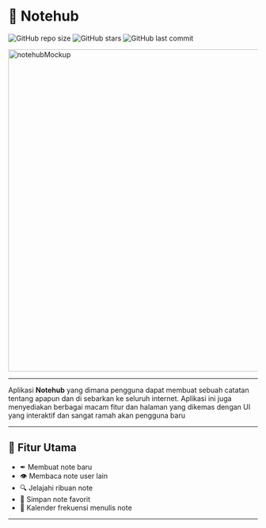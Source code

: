 # 📓 Notehub

![GitHub repo size](https://img.shields.io/github/repo-size/FajarFarel/notehub)
![GitHub stars](https://img.shields.io/github/stars/FajarFarel/notehub?style=social)
![GitHub last commit](https://img.shields.io/github/last-commit/FajarFarel/notehub)

<img width="1240" height="649" alt="notehubMockup" src="https://github.com/user-attachments/assets/a7c0a723-018a-4e85-b43c-855d9a6aeade" />

---

Aplikasi **Notehub** yang dimana pengguna dapat membuat sebuah catatan tentang apapun dan di sebarkan ke seluruh internet. Aplikasi ini juga menyediakan berbagai macam fitur dan halaman yang dikemas dengan UI yang interaktif dan sangat ramah akan pengguna baru

---

## 🧩 Fitur Utama

- ✒ Membuat note baru
- 👁 Membaca note user lain
- 🔍 Jelajahi ribuan note 
- 🔖 Simpan note favorit
- 📆 Kalender frekuensi menulis note

---
